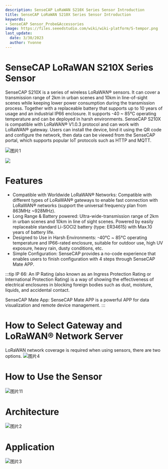 ```yaml
---
description: SenseCAP LoRaWAN S210X Series Sensor Introduction
title: SenseCAP LoRaWAN S210X Series Sensor Introduction
keywords:
- SenseCAP Sensor_Probe&Accessories
image: https://files.seeedstudio.com/wiki/wiki-platform/S-tempor.png
last_update:
  date: 3/30/2023
  author: Yvonne
---
```



# SenseCAP LoRaWAN S210X Series Sensor

SenseCAP S210X is a series of wireless LoRaWAN® sensors. It can cover a transmission range of 2km in urban scenes and 10km in line-of-sight scenes while keeping lower power consumption during the transmission process. Together with a replaceable battery that supports up to 10 years of usage and an industrial IP66 enclosure. It supports -40 ~ 85℃ operating temperature and can be deployed in harsh environments. SenseCAP S210X is compatible with LoRaWAN® V1.0.3 protocol and can work with LoRaWAN® gateway. Users can install the device, bind it using the QR code and configure the network, then data can be viewed from the SenseCAP portal, which supports popular IoT protocols such as HTTP and MQTT.

![图片1](https://media-cdn.seeedstudio.com/media/wysiwyg/111_1.png)
<p style={{textAlign: 'center' }}><a href="https://www.seeedstudio.com/SenseCAP-S2101-LoRaWAN-Air-Temperature-and-Humidity-Sensor-p-5354.html" target="_blank"><img src="https://files.seeedstudio.com/wiki/Seeed-WiKi/docs/images/get_one_now.png" border={0} /></a></p>

# Features

- Compatible with Worldwide LoRaWAN® Networks: Compatible with different types of LoRaWAN® gateways to enable fast connection with LoRaWAN® networks (support the universal frequency plan from 863MHz ~928MHz).
- Long Range & Battery powered: Ultra-wide-transmission range of 2km in urban scenes and 10km in line of sight scenes. Powered by easily replaceable standard Li-SOCl2 battery (type: ER34615) with Max.10 years of battery life.
- Designed to Use in Harsh Environments: -40℃ ~ 85℃ operating temperature and IP66-rated enclosure, suitable for outdoor use, high UV exposure, heavy rain, dusty conditions, etc.
- Simple Configuration: SenseCAP provides a no-code experience that enables users to finish configuration with 4 steps through SenseCAP Mate APP.

:::tip
IP 66: An IP Rating (also known as an Ingress Protection Rating or International Protection Rating) is a way of showing the effectiveness of electrical enclosures in blocking foreign bodies such as dust, moisture, liquids, and accidental contact.

SenseCAP Mate App: SenseCAP Mate APP is a powerful APP for data visualization and remote device management.
:::

# How to Select Gateway and LoRaWAN® Network Server
LoRaWAN network coverage is required when using sensors, there are two options.
![图片4](https://files.seeedstudio.com/wiki/SenseCAP/SenseCAP_LoRaWAN_S210X_Series/4.png)

# How to Use the Sensor
![图片11](https://files.seeedstudio.com/wiki/SenseCAP/SenseCAP_LoRaWAN_S210X_Series/11.png)

# Architecture

![图片2](https://media-cdn.seeedstudio.com/media/wysiwyg/222.png)


# Application
![图片3](https://wdcdn.qpic.cn/MTY4ODg1NTg2NjMyNjM0Nw_764306_m5FVYoxTQ-Ayq1fK_1669970097?w=1080&h=584)


